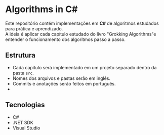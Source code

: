 # Algorithms in C#

Este repositório contém implementações em **C#** de algoritmos estudados para prática e aprendizado.  
A ideia é aplicar cada capítulo estudado do livro "Grokking Algorithms"e entender o funcionamento dos algoritmos passo a passo.

## Estrutura
- Cada capítulo será implementado em um projeto separado dentro da pasta `src`.
- Nomes dos arquivos e pastas serão em inglês.
- Commits e anotações serão feitos em português.
- 
## Tecnologias
- C#
- .NET SDK
- Visual Studio
